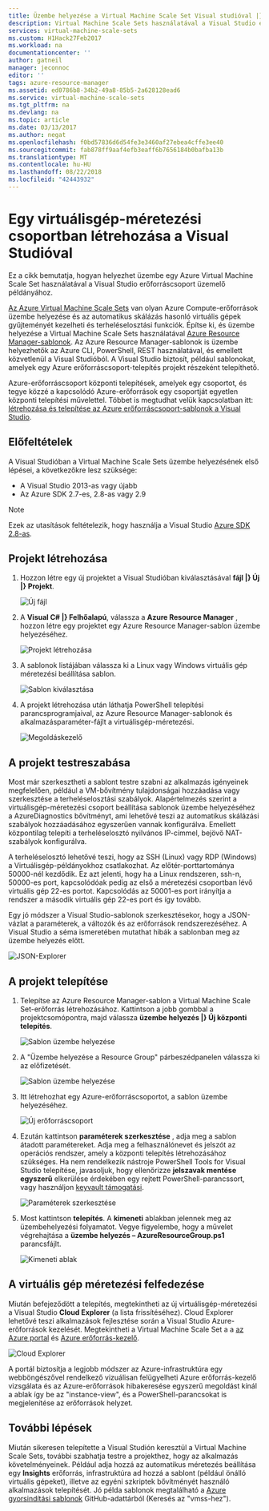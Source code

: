 ```yaml
---
title: Üzembe helyezése a Virtual Machine Scale Set Visual studióval |} A Microsoft Docs
description: Virtual Machine Scale Sets használatával a Visual Studio és a egy Resource Manager-sablon üzembe helyezése
services: virtual-machine-scale-sets
ms.custom: H1Hack27Feb2017
ms.workload: na
documentationcenter: ''
author: gatneil
manager: jeconnoc
editor: ''
tags: azure-resource-manager
ms.assetid: ed0786b8-34b2-49a8-85b5-2a628128ead6
ms.service: virtual-machine-scale-sets
ms.tgt_pltfrm: na
ms.devlang: na
ms.topic: article
ms.date: 03/13/2017
ms.author: negat
ms.openlocfilehash: f0bd57836d6d54fe3e3460af27ebea4cffe3ee40
ms.sourcegitcommit: fab878ff9aaf4efb3eaff6b7656184b0bafba13b
ms.translationtype: MT
ms.contentlocale: hu-HU
ms.lasthandoff: 08/22/2018
ms.locfileid: "42443932"
---
```

# <a name="how-to-create-a-virtual-machine-scale-set-with-visual-studio"></a>Egy virtuálisgép-méretezési csoportban létrehozása a Visual Studióval
Ez a cikk bemutatja, hogyan helyezhet üzembe egy Azure Virtual Machine Scale Set használatával a Visual Studio erőforráscsoport üzemelő példányához.

[Az Azure Virtual Machine Scale Sets](https://azure.microsoft.com/blog/azure-vm-scale-sets-public-preview/) van olyan Azure Compute-erőforrások üzembe helyezése és az automatikus skálázás hasonló virtuális gépek gyűjteményét kezelheti és terheléselosztási funkciók. Építse ki, és üzembe helyezése a Virtual Machine Scale Sets használatával [Azure Resource Manager-sablonok](https://github.com/Azure/azure-quickstart-templates). Az Azure Resource Manager-sablonok is üzembe helyezhetők az Azure CLI, PowerShell, REST használatával, és emellett közvetlenül a Visual Studióból. A Visual Studio biztosít, például sablonokat, amelyek egy Azure erőforráscsoport-telepítés projekt részeként telepíthető.

Azure-erőforráscsoport központi telepítések, amelyek egy csoportot, és tegye közzé a kapcsolódó Azure-erőforrások egy csoportját egyetlen központi telepítési művelettel. Többet is megtudhat velük kapcsolatban itt: [létrehozása és telepítése az Azure erőforráscsoport-sablonok a Visual Studio](../vs-azure-tools-resource-groups-deployment-projects-create-deploy.md).

## <a name="pre-requisites"></a>Előfeltételek
A Visual Studióban a Virtual Machine Scale Sets üzembe helyezésének első lépései, a következőkre lesz szüksége:

* A Visual Studio 2013-as vagy újabb
* Az Azure SDK 2.7-es, 2.8-as vagy 2.9

>[!NOTE]
>Ezek az utasítások feltételezik, hogy használja a Visual Studio [Azure SDK 2.8-as](https://azure.microsoft.com/blog/announcing-the-azure-sdk-2-8-for-net/).

## <a name="creating-a-project"></a>Projekt létrehozása
1. Hozzon létre egy új projektet a Visual Studióban kiválasztásával **fájl |} Új |} Projekt**.
   
    ![Új fájl][file_new]

2. A **Visual C# |} Felhőalapú**, válassza a **Azure Resource Manager** , hozzon létre egy projektet egy Azure Resource Manager-sablon üzembe helyezéséhez.
   
    ![Projekt létrehozása][create_project]

3. A sablonok listájában válassza ki a Linux vagy Windows virtuális gép méretezési beállítása sablon.
   
   ![Sablon kiválasztása][select_Template]

4. A projekt létrehozása után láthatja PowerShell telepítési parancsprogramjaival, az Azure Resource Manager-sablonok és alkalmazásparaméter-fájlt a virtuálisgép-méretezési.
   
    ![Megoldáskezelő][solution_explorer]

## <a name="customize-your-project"></a>A projekt testreszabása
Most már szerkesztheti a sablont testre szabni az alkalmazás igényeinek megfelelően, például a VM-bővítmény tulajdonságai hozzáadása vagy szerkesztése a terheléselosztási szabályok. Alapértelmezés szerint a virtuálisgép-méretezési csoport beállítása sablonok üzembe helyezéséhez a AzureDiagnostics bővítményt, ami lehetővé teszi az automatikus skálázási szabályok hozzáadásához egyszerűen vannak konfigurálva. Emellett központilag telepíti a terheléselosztó nyilvános IP-címmel, bejövő NAT-szabályok konfigurálva. 

A terheléselosztó lehetővé teszi, hogy az SSH (Linux) vagy RDP (Windows) a Virtuálisgép-példányokhoz csatlakozhat. Az előtér-porttartománya 50000-nél kezdődik. Ez azt jelenti, hogy ha a Linux rendszeren, ssh-n, 50000-es port, kapcsolódóak pedig az első a méretezési csoportban lévő virtuális gép 22-es portot. Kapcsolódás az 50001-es port irányítja a rendszer a második virtuális gép 22-es port és így tovább.

 Egy jó módszer a Visual Studio-sablonok szerkesztésekor, hogy a JSON-vázlat a paraméterek, a változók és az erőforrások rendszerezéséhez. A Visual Studio a séma ismeretében mutathat hibák a sablonban meg az üzembe helyezés előtt.

![JSON-Explorer][json_explorer]

## <a name="deploy-the-project"></a>A projekt telepítése
1. Telepítse az Azure Resource Manager-sablon a Virtual Machine Scale Set-erőforrás létrehozásához. Kattintson a jobb gombbal a projektcsomópontra, majd válassza **üzembe helyezés |} Új központi telepítés**.
   
    ![Sablon üzembe helyezése][5deploy_Template]
    
2. A "Üzembe helyezése a Resource Group" párbeszédpanelen válassza ki az előfizetését.
   
    ![Sablon üzembe helyezése][6deploy_Template]

3. Itt létrehozhat egy Azure-erőforráscsoportot, a sablon üzembe helyezéséhez.
   
    ![Új erőforráscsoport][new_resource]

4. Ezután kattintson **paraméterek szerkesztése** , adja meg a sablon átadott paramétereket. Adja meg a felhasználónevet és jelszót az operációs rendszer, amely a központi telepítés létrehozásához szükséges. Ha nem rendelkezik nástroje PowerShell Tools for Visual Studio telepítése, javasoljuk, hogy ellenőrizze **jelszavak mentése egyszerű** elkerülése érdekében egy rejtett PowerShell-parancssort, vagy használjon [keyvault támogatási](https://azure.microsoft.com/blog/keyvault-support-for-arm-templates/).
   
    ![Paraméterek szerkesztése][edit_parameters]

5. Most kattintson **telepítés**. A **kimeneti** ablakban jelennek meg az üzembehelyezési folyamatot. Vegye figyelembe, hogy a művelet végrehajtása a **üzembe helyezés – AzureResourceGroup.ps1** parancsfájlt.
   
   ![Kimeneti ablak][output_window]

## <a name="exploring-your-virtual-machine-scale-set"></a>A virtuális gép méretezési felfedezése
Miután befejeződött a telepítés, megtekintheti az új virtuálisgép-méretezési a Visual Studio **Cloud Explorer** (a lista frissítéséhez). Cloud Explorer lehetővé teszi alkalmazások fejlesztése során a Visual Studio Azure-erőforrások kezelését. Megtekintheti a Virtual Machine Scale Set a a [az Azure portal](https://portal.azure.com) és [Azure erőforrás-kezelő](https://resources.azure.com/).

![Cloud Explorer][cloud_explorer]

 A portál biztosítja a legjobb módszer az Azure-infrastruktúra egy webböngészővel rendelkező vizuálisan felügyelheti Azure erőforrás-kezelő vizsgálata és az Azure-erőforrások hibakeresése egyszerű megoldást kínál a ablak így be az "instance-view", és a PowerShell-parancsokat is megjelenítése az erőforrások helyzet.

## <a name="next-steps"></a>További lépések
Miután sikeresen telepítette a Visual Studión keresztül a Virtual Machine Scale Sets, további szabhatja testre a projekthez, hogy az alkalmazás követelményeinek. Például adja hozzá az automatikus méretezés beállítása egy **Insights** erőforrás, infrastruktúra ad hozzá a sablont (például önálló virtuális gépeket), illetve az egyéni szkriptek bővítményét használó alkalmazások telepítését. Jó példa sablonok megtalálható a [Azure gyorsindítási sablonok](https://github.com/Azure/azure-quickstart-templates) GitHub-adattárból (Keresés az "vmss-hez").

[file_new]: ./media/virtual-machine-scale-sets-vs-create/1-FileNew.png
[create_project]: ./media/virtual-machine-scale-sets-vs-create/2-CreateProject.png
[select_Template]: ./media/virtual-machine-scale-sets-vs-create/3b-SelectTemplateLin.png
[solution_explorer]: ./media/virtual-machine-scale-sets-vs-create/4-SolutionExplorer.png
[json_explorer]: ./media/virtual-machine-scale-sets-vs-create/10-JsonExplorer.png
[5deploy_Template]: ./media/virtual-machine-scale-sets-vs-create/5-DeployTemplate.png
[6deploy_Template]: ./media/virtual-machine-scale-sets-vs-create/6-DeployTemplate.png
[new_resource]: ./media/virtual-machine-scale-sets-vs-create/7-NewResourceGroup.png
[edit_parameters]: ./media/virtual-machine-scale-sets-vs-create/8-EditParameter.png
[output_window]: ./media/virtual-machine-scale-sets-vs-create/9-Output.png
[cloud_explorer]: ./media/virtual-machine-scale-sets-vs-create/12-CloudExplorer.png
